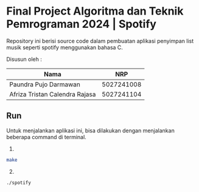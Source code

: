 # Final Project Algoritma dan Teknik Pemrograman 2024 | Spotify

Repository ini berisi source code dalam pembuatan aplikasi penyimpan list musik seperti spotify menggunakan bahasa C.

Disusun oleh : 

| Nama | NRP |
| ------ | ----- |
| Paundra Pujo Darmawan | 5027241008 | 
| Afriza Tristan Calendra Rajasa | 5027241104 |

## Run 

Untuk menjalankan aplikasi ini, bisa dilakukan dengan menjalankan beberapa command di terminal.

1. 
```bash
make
```

2.
```bash
./spotify
```